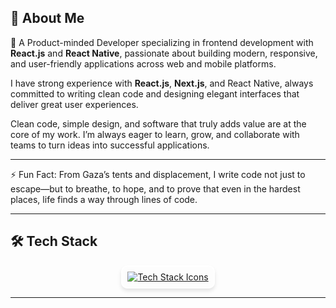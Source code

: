 ## 👋 About Me

🎯 A Product-minded Developer specializing in frontend development with **React.js** and **React Native**, passionate about building modern, responsive, and user-friendly applications across web and mobile platforms.

I have strong experience with **React.js**, **Next.js**, and React Native, always committed to writing clean code and designing elegant interfaces that deliver great user experiences.

Clean code, simple design, and software that truly adds value are at the core of my work.
I’m always eager to learn, grow, and collaborate with teams to turn ideas into successful applications.

---

⚡ Fun Fact: From Gaza’s tents and displacement, I write code not just to escape—but to breathe, to hope, and to prove that even in the hardest places, life finds a way through lines of code.

---

## 🛠️ Tech Stack

<p align="center">
  <a href="https://skillicons.dev">
    <img src="https://skillicons.dev/icons?i=js,ts,react,nextjs,redux,tailwind,html,css,nodejs,firebase,git,github,vscode,postman,figma,expo" alt="Tech Stack Icons" style="transition: transform 0.2s; border-radius: 10px; border: 2px solid #fff; padding: 8px; box-shadow: 0 4px 6px rgba(0, 0, 0, 0.1);" />
  </a>
</p>

---

